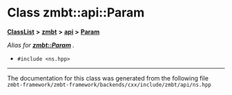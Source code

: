 

# Class zmbt::api::Param



[**ClassList**](annotated.md) **>** [**zmbt**](namespacezmbt.md) **>** [**api**](namespacezmbt_1_1api.md) **>** [**Param**](classzmbt_1_1api_1_1Param.md)



_Alias for_ [_**zmbt::Param**_](classzmbt_1_1Param.md) _._

* `#include <ns.hpp>`


































































------------------------------
The documentation for this class was generated from the following file `zmbt-framework/zmbt-framework/backends/cxx/include/zmbt/api/ns.hpp`

